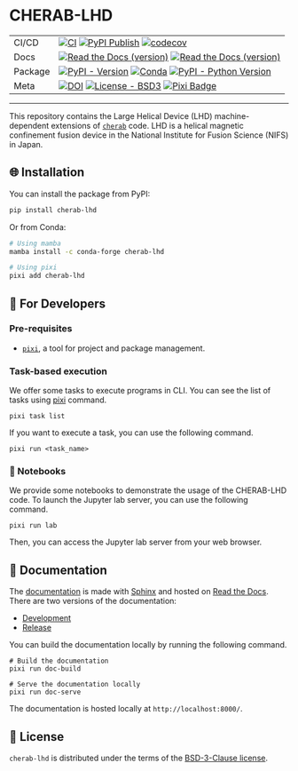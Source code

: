 # CHERAB-LHD

|         |                                                                                                                       |
| ------- | --------------------------------------------------------------------------------------------------------------------- |
| CI/CD   | [![CI][CI-badge]][CI] [![PyPI Publish][PyPI-publish-badge]][PyPi-publish] [![codecov][codecov-badge]][codecov]        |
| Docs    | [![Read the Docs (version)][Docs-dev-badge]][Docs-dev] [![Read the Docs (version)][Docs-release-badge]][Docs-release] |
| Package | [![PyPI - Version][PyPI-badge]][PyPI] [![Conda][Conda-badge]][Conda] [![PyPI - Python Version][Python-badge]][PyPI]   |
| Meta    | [![DOI][DOI-badge]][DOI] [![License - BSD3][License-badge]][License] [![Pixi Badge][pixi-badge]][pixi-url]            |

[CI-badge]: https://img.shields.io/github/actions/workflow/status/munechika-koyo/cherab_lhd/ci.yaml?style=flat-square&logo=GitHub&label=CI
[CI]: https://github.com/munechika-koyo/cherab_lhd/actions/workflows/ci.yaml
[PyPI-publish-badge]: https://img.shields.io/github/actions/workflow/status/munechika-koyo/cherab_lhd/pypi-publish.yaml?style=flat-square&label=PyPI%20Publish&logo=github
[PyPI-publish]: https://github.com/munechika-koyo/cherab_lhd/actions/workflows/pypi-publish.yaml
[codecov]: https://codecov.io/github/munechika-koyo/cherab_lhd
[codecov-badge]: https://img.shields.io/codecov/c/github/munechika-koyo/cherab_lhd?token=05LZGWUUXA&style=flat-square&logo=codecov
[Docs-dev-badge]: https://img.shields.io/readthedocs/cherab-lhd/latest?style=flat-square&logo=readthedocs&label=dev%20docs
[Docs-dev]: https://cherab-lhd.readthedocs.io/en/latest/?badge=latest
[Docs-release-badge]: https://img.shields.io/readthedocs/cherab-lhd/stable?style=flat-square&logo=readthedocs&label=release%20docs
[Docs-release]: https://cherab-lhd.readthedocs.io/en/stable/?badge=stable
[PyPI-badge]: https://img.shields.io/pypi/v/cherab-lhd?label=PyPI&logo=pypi&logoColor=gold&style=flat-square
[PyPI]: https://pypi.org/project/cherab-lhd/
[Conda-badge]: https://img.shields.io/conda/vn/conda-forge/cherab-lhd?logo=conda-forge&style=flat-square
[Conda]: https://prefix.dev/channels/conda-forge/packages/cherab-lhd
[Python-badge]: https://img.shields.io/pypi/pyversions/cherab-lhd?logo=Python&logoColor=gold&style=flat-square
[DOI-badge]: https://zenodo.org/badge/DOI/10.5281/zenodo.14929182.svg
[DOI]: https://doi.org/10.5281/zenodo.14929182
[License-badge]: https://img.shields.io/github/license/munechika-koyo/cherab_lhd?style=flat-square
[License]: https://opensource.org/licenses/BSD-3-Clause
[pixi-badge]: https://img.shields.io/endpoint?url=https://raw.githubusercontent.com/prefix-dev/pixi/main/assets/badge/v0.json&style=flat-square
[pixi-url]: https://pixi.sh

---

This repository contains the Large Helical Device (LHD) machine-dependent extensions of [`cherab`](https://www.cherab.info/) code.
LHD is a helical magnetic confinement fusion device in the National Institute for Fusion Science (NIFS) in Japan.

## 🌐 Installation

You can install the package from PyPI:

```bash
pip install cherab-lhd
```

Or from Conda:

```bash
# Using mamba
mamba install -c conda-forge cherab-lhd

# Using pixi
pixi add cherab-lhd
```

## 🔧 For Developers

### Pre-requisites

- [`pixi`](https://prefix.dev), a tool for project and package management.

### Task-based execution

We offer some tasks to execute programs in CLI.
You can see the list of tasks using [pixi](https://pixi.sh) command.

```shell
pixi task list
```

If you want to execute a task, you can use the following command.

```shell
pixi run <task_name>
```

### 🚀 Notebooks

We provide some notebooks to demonstrate the usage of the CHERAB-LHD code.
To launch the Jupyter lab server, you can use the following command.

```shell
pixi run lab
```

Then, you can access the Jupyter lab server from your web browser.

## 📝 Documentation

The [documentation](https://cherab-lhd.readthedocs.io/) is made with [Sphinx](https://www.sphinx-doc.org/en/master/) and hosted on [Read the Docs](https://readthedocs.org/).
There are two versions of the documentation:

- [Development](https://cherab-lhd.readthedocs.io/en/latest/)
- [Release](https://cherab-lhd.readthedocs.io/en/stable/)

You can build the documentation locally by running the following command.

```shell
# Build the documentation
pixi run doc-build

# Serve the documentation locally
pixi run doc-serve
```

The documentation is hosted locally at `http://localhost:8000/`.

## 📄 License

`cherab-lhd` is distributed under the terms of the [BSD-3-Clause license](https://opensource.org/licenses/BSD-3-Clause).

